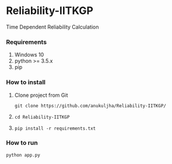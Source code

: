 # Reliability-IITKGP
Time Dependent Reliability Calculation


### Requirements

1. Windows 10
2. python >= 3.5.x
3. pip

### How to install

1. Clone project from Git

    `git clone https://github.com/anukuljha/Reliability-IITKGP/`

2. `cd Reliability-IITKGP`

3. `pip install -r requirements.txt`

### How to run

`python app.py`
